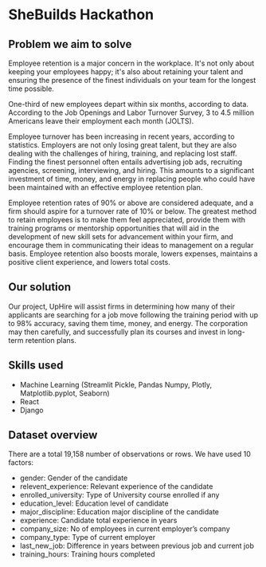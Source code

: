 # SheBuilds Hackathon

## Problem we aim to solve

Employee retention is a major concern in the workplace. It's not only about keeping your employees happy; it's also about retaining your talent and ensuring the presence of the finest individuals on your team for the longest time possible.

One-third of new employees depart within six months, according to data. According to the Job Openings and Labor Turnover Survey, 3 to 4.5 million Americans leave their employment each month (JOLTS).

Employee turnover has been increasing in recent years, according to statistics. Employers are not only losing great talent, but they are also dealing with the challenges of hiring, training, and replacing lost staff. Finding the finest personnel often entails advertising job ads, recruiting agencies, screening, interviewing, and hiring. This amounts to a significant investment of time, money, and energy in replacing people who could have been maintained with an effective employee retention plan.

Employee retention rates of 90% or above are considered adequate, and a firm should aspire for a turnover rate of 10% or below. The greatest method to retain employees is to make them feel appreciated, provide them with training programs or mentorship opportunities that will aid in the development of new skill sets for advancement within your firm, and encourage them in communicating their ideas to management on a regular basis. Employee retention also boosts morale, lowers expenses, maintains a positive client experience, and lowers total costs.

## Our solution

Our project, UpHire will assist firms in determining how many of their applicants are searching for a job move following the training period with up to 98% accuracy, saving them time, money, and energy. The corporation may then carefully, and successfully plan its courses and invest in long-term retention plans.

## Skills used

* Machine Learning (Streamlit Pickle, Pandas Numpy, Plotly, Matplotlib.pyplot, Seaborn)
* React
* Django

## Dataset overview
There are a total 19,158 number of observations or rows. We have used 10 factors:

* gender: Gender of the candidate
* relevent_experience: Relevant experience of the candidate
* enrolled_university: Type of University course enrolled if any
* education_level: Education level of candidate
* major_discipline: Education major discipline of the candidate
* experience: Candidate total experience in years
* company_size: No of employees in current employer’s company
* company_type: Type of current employer
* last_new_job: Difference in years between previous job and current job
* training_hours: Training hours completed
